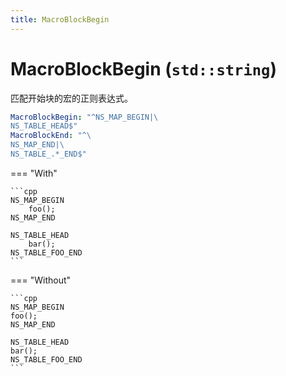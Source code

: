 ```yaml
---
title: MacroBlockBegin
---
```


# MacroBlockBegin (`std::string`)

匹配开始块的宏的正则表达式。

```yaml
MacroBlockBegin: "^NS_MAP_BEGIN|\
NS_TABLE_HEAD$"
MacroBlockEnd: "^\
NS_MAP_END|\
NS_TABLE_.*_END$"
```

=== "With"

    ```cpp
    NS_MAP_BEGIN
        foo();
    NS_MAP_END

    NS_TABLE_HEAD
        bar();
    NS_TABLE_FOO_END
    ```

=== "Without"

    ```cpp
    NS_MAP_BEGIN
    foo();
    NS_MAP_END

    NS_TABLE_HEAD
    bar();
    NS_TABLE_FOO_END
    ```